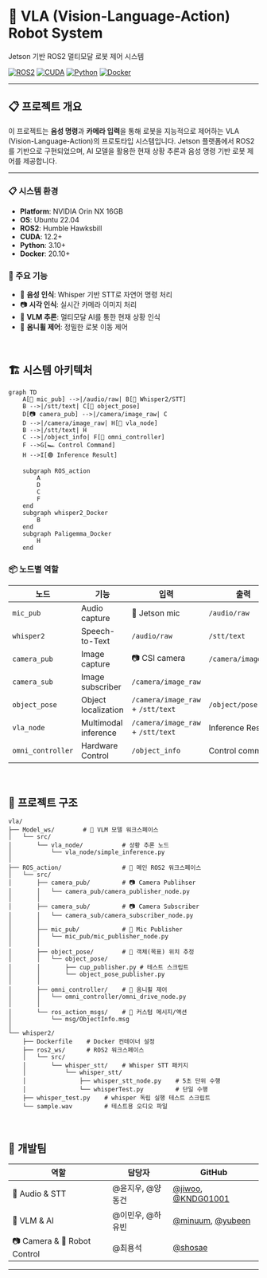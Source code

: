 # 🤖 VLA (Vision-Language-Action) Robot System

Jetson 기반 ROS2 멀티모달 로봇 제어 시스템

[![ROS2](https://img.shields.io/badge/ROS2-Humble-blue.svg)](https://docs.ros.org/en/humble/)
[![CUDA](https://img.shields.io/badge/CUDA-12.2+-green.svg)](https://developer.nvidia.com/cuda-toolkit)
[![Python](https://img.shields.io/badge/Python-3.10+-yellow.svg)](https://www.python.org/)
[![Docker](https://img.shields.io/badge/Docker-Enabled-blue.svg)](https://www.docker.com/)

---

## 📋 **프로젝트 개요**

이 프로젝트는 **음성 명령**과 **카메라 입력**을 통해 로봇을 지능적으로 제어하는 VLA (Vision-Language-Action)의 프로토타입 시스템입니다. Jetson 플랫폼에서 ROS2를 기반으로 구현되었으며, AI 모델을 활용한 현재 상황 추론과 음성 명령 기반 로봇 제어를 제공합니다.

---

### **📋 시스템 환경**
- **Platform**: NVIDIA Orin NX 16GB
- **OS**: Ubuntu 22.04
- **ROS2**: Humble Hawksbill
- **CUDA**: 12.2+
- **Python**: 3.10+
- **Docker**: 20.10+  

### **🎯 주요 기능**
- 🎤 **음성 인식**: Whisper 기반 STT로 자연어 명령 처리
- 📷 **시각 인식**: 실시간 카메라 이미지 처리
- 🧠 **VLM 추론**: 멀티모달 AI를 통한 현재 상황 인식
- 🚗 **옴니휠 제어**: 정밀한 로봇 이동 제어  
<br>


## 🏗️ **시스템 아키텍처**

```mermaid
graph TD
    A[🎤 mic_pub] -->|/audio/raw| B[🧠 Whisper2/STT]
    B -->|/stt/text| C[🎯 object_pose]
    D[📷 camera_pub] -->|/camera/image_raw| C
    D -->|/camera/image_raw| H[🤖 vla_node]
    B -->|/stt/text| H
    C -->|/object_info| F[🚗 omni_controller]
    F -->G[🏎️ Control Command]
    H -->I[🟢 Inference Result]

    subgraph ROS_action
        A
        D
        C
        F
    end
    subgraph whisper2_Docker
        B
    end
    subgraph Paligemma_Docker
        H
    end
```

### **📦 노드별 역할**

| **노드** | **기능** | **입력** | **출력** |
|----------|----------|----------|----------|
| `mic_pub` | Audio capture | 🎤 Jetson mic | `/audio/raw` |
| `whisper2` | Speech-to-Text | `/audio/raw` | `/stt/text` |
| `camera_pub` | Image capture | 📷 CSI camera | `/camera/image_raw` |
| `camera_sub` | Image subscriber | `/camera/image_raw` |
| `object_pose` | Object localization	 | `/camera/image_raw` + `/stt/text` | `/object/pose` |
| `vla_node` | Multimodal inference | `/camera/image_raw` + `/stt/text` | Inference Result |
| `omni_controller` | Hardware Control | `/object_info` | Control command |
<br>

## 📁 **프로젝트 구조**

```
vla/
├── Model_ws/        # 🧠 VLM 모델 워크스페이스
│   └── src/
│       └── vla_node/           # 상황 추론 노드
│           └── vla_node/simple_inference.py
│
├── ROS_action/                 # 🤖 메인 ROS2 워크스페이스
│   └── src/                    
│       ├── camera_pub/         # 📷 Camera Publihser
│       │   └── camera_pub/camera_publisher_node.py
│       │
│       ├── camera_sub/         # 📷 Camera Subscriber
│       │   └── camera_sub/camera_subscriber_node.py
│       │
│       ├── mic_pub/            # 🎤 Mic Publisher
│       │   └── mic_pub/mic_publisher_node.py
│       │
│       ├── object_pose/        # 🎯 객체(목표) 위치 추정
│       │   └── object_pose/
│       │       ├── cup_publisher.py # 테스트 스크립트
│       │       └── object_pose_publisher.py 
│       │
│       ├── omni_controller/    # 🚗 옴니휠 제어
│       │   └── omni_controller/omni_drive_node.py
│       │
│       └── ros_action_msgs/    # 🔗 커스텀 메시지/액션
│           └── msg/ObjectInfo.msg
│
└── whisper2/
    ├── Dockerfile    # Docker 컨테이너 설정
    ├── ros2_ws/      # ROS2 워크스페이스
    │   └── src/
    │       └── whisper_stt/    # Whisper STT 패키지
    │           └── whisper_stt/
    │               ├── whisper_stt_node.py    # 5초 단위 수행
    │               └── whisperTest.py         # 단일 수행
    ├── whisper_test.py    # whisper 독립 실행 테스트 스크립트
    └── sample.wav         # 테스트용 오디오 파일

```
<br>

## 👥 **개발팀**

| **역할** | **담당자** | **GitHub** |
|----------|-----------|------------|
| 🎤 Audio & STT | @윤지우, @양동건 | [@jiwoo](https://github.com/wehaveaeraser), [@KNDG01001](https://github.com/KNDG01001) |
| 🧠 VLM & AI | @이민우, @하유빈 | [@minuum](https://github.com/minuum), [@yubeen](https://github.com/Kyle-Riss) |
| 📷 Camera & 🚗 Robot Control| @최용석 | [@shosae](https://github.com/choiyongseok) |
---
